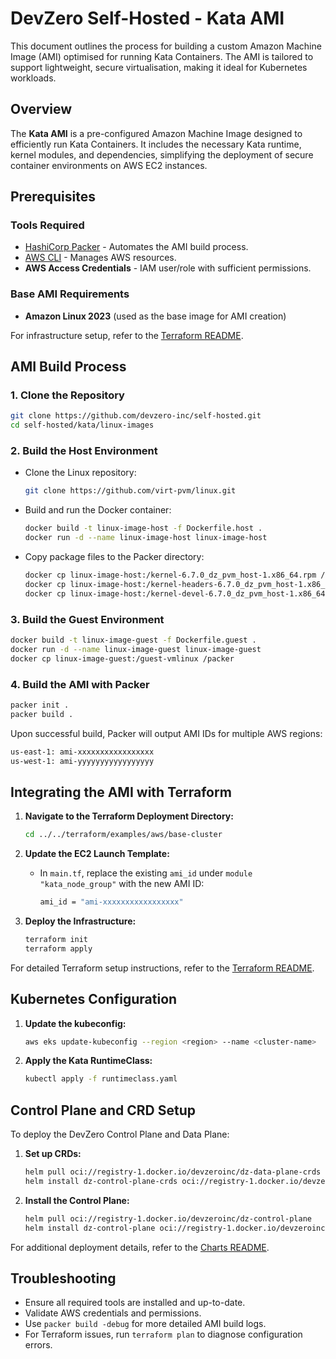# DevZero Self-Hosted - Kata AMI

This document outlines the process for building a custom Amazon Machine Image (AMI) optimised for running Kata Containers. The AMI is tailored to support lightweight, secure virtualisation, making it ideal for Kubernetes workloads.

## Overview

The **Kata AMI** is a pre-configured Amazon Machine Image designed to efficiently run Kata Containers. It includes the necessary Kata runtime, kernel modules, and dependencies, simplifying the deployment of secure container environments on AWS EC2 instances.

## Prerequisites

### Tools Required
- [HashiCorp Packer](https://www.packer.io/) - Automates the AMI build process.
- [AWS CLI](https://aws.amazon.com/cli/) - Manages AWS resources.
- **AWS Access Credentials** - IAM user/role with sufficient permissions.

### Base AMI Requirements
- **Amazon Linux 2023** (used as the base image for AMI creation)

For infrastructure setup, refer to the [Terraform README](../terraform/README.md).

## AMI Build Process

### 1. Clone the Repository

```bash
git clone https://github.com/devzero-inc/self-hosted.git
cd self-hosted/kata/linux-images
```

### 2. Build the Host Environment

- Clone the Linux repository:
  ```bash
  git clone https://github.com/virt-pvm/linux.git
  ```
- Build and run the Docker container:
  ```bash
  docker build -t linux-image-host -f Dockerfile.host .
  docker run -d --name linux-image-host linux-image-host
  ```
- Copy package files to the Packer directory:
  ```bash
  docker cp linux-image-host:/kernel-6.7.0_dz_pvm_host-1.x86_64.rpm /packer/kernel.rpm
  docker cp linux-image-host:/kernel-headers-6.7.0_dz_pvm_host-1.x86_64.rpm /packer/kernel-headers.rpm
  docker cp linux-image-host:/kernel-devel-6.7.0_dz_pvm_host-1.x86_64.rpm /packer/kernel-devel.rpm
  ```

### 3. Build the Guest Environment

```bash
docker build -t linux-image-guest -f Dockerfile.guest .
docker run -d --name linux-image-guest linux-image-guest
docker cp linux-image-guest:/guest-vmlinux /packer
```

### 4. Build the AMI with Packer

```bash
packer init .
packer build .
```

Upon successful build, Packer will output AMI IDs for multiple AWS regions:

```bash
us-east-1: ami-xxxxxxxxxxxxxxxxx
us-west-1: ami-yyyyyyyyyyyyyyyyy
```

## Integrating the AMI with Terraform

1. **Navigate to the Terraform Deployment Directory:**
   ```bash
   cd ../../terraform/examples/aws/base-cluster
   ```

2. **Update the EC2 Launch Template:**
   - In `main.tf`, replace the existing `ami_id` under `module "kata_node_group"` with the new AMI ID:
     ```bash
     ami_id = "ami-xxxxxxxxxxxxxxxxx"
     ```

3. **Deploy the Infrastructure:**
   ```bash
   terraform init
   terraform apply
   ```

For detailed Terraform setup instructions, refer to the [Terraform README](../terraform/README.md).

## Kubernetes Configuration

1. **Update the kubeconfig:**
   ```bash
   aws eks update-kubeconfig --region <region> --name <cluster-name>
   ```

2. **Apply the Kata RuntimeClass:**
   ```bash
   kubectl apply -f runtimeclass.yaml
   ```

## Control Plane and CRD Setup

To deploy the DevZero Control Plane and Data Plane:

1. **Set up CRDs:**
   ```bash
   helm pull oci://registry-1.docker.io/devzeroinc/dz-data-plane-crds
   helm install dz-control-plane-crds oci://registry-1.docker.io/devzeroinc/dz-control-plane-crds -n devzero --create-namespace
   ```

2. **Install the Control Plane:**
   ```bash
   helm pull oci://registry-1.docker.io/devzeroinc/dz-control-plane
   helm install dz-control-plane oci://registry-1.docker.io/devzeroinc/dz-control-plane -n devzero --set domain=<domain_name> --set issuer.email=support@devzero.io --set credentials.registry=docker.io/devzeroinc --set credentials.username=<username> --set credentials.password=<password> --set credentials.email=<email> --set backend.licenseKey=<license_key>
   ```

For additional deployment details, refer to the [Charts README](../charts/README.md).

## Troubleshooting

- Ensure all required tools are installed and up-to-date.
- Validate AWS credentials and permissions.
- Use `packer build -debug` for more detailed AMI build logs.
- For Terraform issues, run `terraform plan` to diagnose configuration errors.

